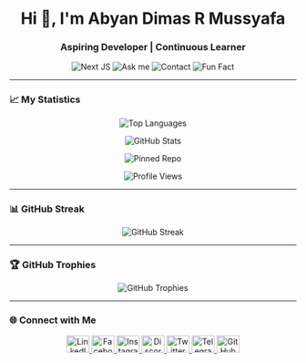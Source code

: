 <h1 align="center">Hi 👋, I'm Abyan Dimas R Mussyafa</h1>
<h3 align="center">Aspiring Developer | Continuous Learner</h3>

<p align="center">
  <img src="https://img.shields.io/badge/Next%20JS-Learning-informational" alt="Next JS">
  <img src="https://img.shields.io/badge/Ask%20me-Anything%20(Except%20My%20Code)-brightgreen" alt="Ask me">
  <img src="https://img.shields.io/badge/Contact-abyan.dimas@icloud.com-blue" alt="Contact">
  <img src="https://img.shields.io/badge/Fun%20fact-I%20Hate%20My%20Code-orange" alt="Fun Fact">
</p>

---

### 📈 My Statistics

<p align="center">
  <img src="https://github-readme-stats.vercel.app/api/top-langs?username=abyandimas&show_icons=true&locale=en&layout=compact" alt="Top Languages" />
</p>
<p align="center">
  <img src="https://github-readme-stats.vercel.app/api?username=abyandimas&show_icons=true&locale=en" alt="GitHub Stats" />
</p>
<p align="center">
  <img src="https://github-readme-stats.vercel.app/api/pin/?username=abyandimas&repo=My-Project" alt="Pinned Repo" />
</p>
<p align="center">
  <img src="https://komarev.com/ghpvc/?username=abyandimas&label=Profile%20views&color=0e75b6&style=flat" alt="Profile Views" />
</p>


---

### 📊 GitHub Streak

<p align="center">
  <img src="https://github-readme-streak-stats.herokuapp.com/?user=abyandimas&theme=dark" alt="GitHub Streak" />
</p>

---

### 🏆 GitHub Trophies

<p align="center">
  <img src="https://github-profile-trophy.vercel.app/?username=abyandimas&theme=onedark" alt="GitHub Trophies" />
</p>

---

### 🌐 Connect with Me

<p align="center">
  <a href="https://linkedin.com/in/abyan dimas r mussyafa" target="blank">
    <img src="https://raw.githubusercontent.com/rahuldkjain/github-profile-readme-generator/master/src/images/icons/Social/linked-in-alt.svg" alt="LinkedIn" height="30" width="40" />
  </a>
  <a href="https://fb.com/abyan dimas" target="blank">
    <img src="https://raw.githubusercontent.com/rahuldkjain/github-profile-readme-generator/master/src/images/icons/Social/facebook.svg" alt="Facebook" height="30" width="40" />
  </a>
  <a href="https://instagram.com/meetbyan" target="blank">
    <img src="https://raw.githubusercontent.com/rahuldkjain/github-profile-readme-generator/master/src/images/icons/Social/instagram.svg" alt="Instagram" height="30" width="40" />
  </a>
  <a href="https://discord.gg/abyan dimas" target="blank">
    <img src="https://raw.githubusercontent.com/rahuldkjain/github-profile-readme-generator/master/src/images/icons/Social/discord.svg" alt="Discord" height="30" width="40" />
  </a>
  <a href="https://twitter.com/abyandimas" target="blank">
    <img src="https://raw.githubusercontent.com/rahuldkjain/github-profile-readme-generator/master/src/images/icons/Social/twitter.svg" alt="Twitter" height="30" width="40" />
  </a>
  <a href="https://t.me/abyandimas" target="blank">
    <img src="https://raw.githubusercontent.com/rahuldkjain/github-profile-readme-generator/master/src/images/icons/Social/telegram.svg" alt="Telegram" height="30" width="40" />
  </a>
  <a href="https://github.com/abyandimas" target="blank">
    <img src="https://raw.githubusercontent.com/rahuldkjain/github-profile-readme-generator/master/src/images/icons/Social/github.svg" alt="GitHub" height="30" width="40" />
  </a>
</p>
